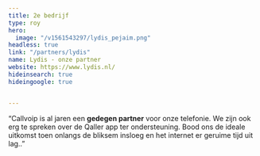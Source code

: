 ```yaml
---
title: 2e bedrijf
type: roy
hero:
  image: "/v1561543297/lydis_pejaim.png"
headless: true
link: "/partners/lydis"
name: Lydis - onze partner
website: https://www.lydis.nl/
hideinsearch: true
hideingoogle: true


---
```

“Callvoip is al jaren een **gedegen partner** voor onze telefonie. We zijn ook erg te spreken over de Qaller app ter ondersteuning. Bood ons de ideale uitkomst toen onlangs de bliksem insloeg en het internet er geruime tijd uit lag..”
